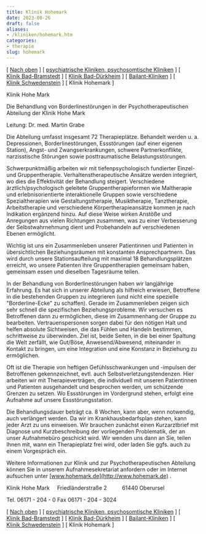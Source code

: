 ```yaml
---
title: Klinik Hohemark
date: 2023-08-26
draft: false
aliases:
- /kliniken/hohemark.htm
categories:
- therapie
slug: hohemark
---
```



[ [Nach oben](kliniken.htm) ] [ [psychiatrische Kliniken, psychosomtische Kliniken](psychiatrische_kliniken.htm) ] [ [Klinik Bad-Bramstedt](badbramstedt.htm) ] [ [Klinik Bad-Dürkheim](badduerkheim.htm) ] [ [Bailant-Kliniken](bailant.htm) ] [ [Klinik Schwedenstein](schwedenstein.htm) ] [ Klinik Hohemark ]

Klinik Hohe Mark

Die Behandlung von
Borderlinestörungen in der Psychotherapeutischen Abteilung der Klinik Hohe Mark

Leitung: Dr. med. Martin
Grabe

Die Abteilung umfasst
insgesamt 72 Therapieplätze. Behandelt werden u. a. Depressionen, Borderlinestörungen,
Essstörungen (auf einer eigenen Station), Angst- und Zwangserkrankungen,
schwere Partnerkonflikte, narzisstische Störungen sowie posttraumatische
Belastungsstörungen.

Schwerpunktmäßig
arbeiten wir mit tiefenpsychologisch fundierter Einzel- und Gruppentherapie.
Verhaltenstherapeutische Ansätze werden integriert, wo dies die Effektivität
der Behandlung steigert. Verschiedene ärztlich/psychologisch geleitete
Gruppentherapieformen wie Maltherapie und erlebnisorientierte interaktionelle
Gruppen sowie verschiedene Spezialtherapien wie Gestaltungstherapie,
Musiktherapie, Tanztherapie, Arbeitstherapie und verschiedene Körpertherapieansätze
kommen je nach Indikation ergänzend hinzu. Auf diese Weise wirken Anstöße und
Anregungen aus vielen Richtungen zusammen, was zu einer Verbesserung der
Selbstwahrnehmung dient und Probehandeln auf verschiedenen Ebenen ermöglicht.

Wichtig ist uns ein Zusammenleben unserer
Patientinnen und Patienten in übersichtlichen Beziehungsräumen mit konstanten
Ansprechpartnern. Das wird durch unsere Stationsaufteilung mit maximal 18
Behandlungsplätzen erreicht, wo unsere Patienten ihre Gruppentherapien
gemeinsam haben, gemeinsam essen und dieselben Tagesräume teilen.

In der Behandlung von Borderlinestörungen haben
wir langjährige Erfahrung. Es hat sich in unserer Abteilung als hilfreich
erwiesen, Betroffene in die bestehenden Gruppen zu integrieren (und nicht eine
spezielle "Borderline-Ecke" zu schaffen). Gerade im Zusammenleben zeigen
sich sehr schnell die spezifischen Beziehungsprobleme. Wir versuchen es
Betroffenen dann zu ermöglichen, diese im Zusammenhang der Gruppe zu
bearbeiten. Vertrauenspersonen sorgen dabei für den nötigen Halt und helfen
absolute Sichtweisen, die das Fühlen und Handeln bestimmen, schrittweise zu überwinden.
Ziel ist, beide Seiten, in die bei einer Spaltung die Welt zerfällt, wie Gut/Böse,
Anwesend/Abwesend, miteinander in Kontakt zu bringen, um eine Integration und
eine Konstanz in Beziehung zu ermöglichen.

Oft ist die Therapie von
heftigen Gefühlsschwankungen und -impulsen der Betroffenen gekennzeichnet,
evtl. auch Selbstverletzungstendenzen. Hier arbeiten wir mit Therapieverträgen,
die individuell mit unseren Patientinnen und Patienten ausgehandelt und
besprochen werden, um schützende Grenzen zu setzen. Wo Essstörungen im
Vordergrund stehen, erfolgt eine Aufnahme auf unsere Essstörungsstation.

Die Behandlungsdauer beträgt ca. 8 Wochen, kann
aber, wenn notwendig, auch verlängert werden. Da wir im Krankhausbedarfsplan
stehen, kann jeder Arzt zu uns einweisen. Wir brauchen zunächst einen
Kurzarztbrief mit Diagnose und Kurzbeschreibung der vorliegenden Problematik,
der an unser Aufnahmebüro geschickt wird. Wir wenden uns dann an Sie, teilen
Ihnen mit, wann ein Therapieplatz frei wird, oder laden Sie ggfs. auch zu einem
Vorgespräch ein.

Weitere Informationen zur Klinik
und zur Psychotherapeutischen Abteilung können Sie in unserem
Aufnahmesekretariat anfordern oder im Internet aufsuchen unter [www.hohemark.de](http://www.hohemark.de) .

Klinik Hohe Mark     Friedländerstraße 2         
61440 Oberursel

Tel. 06171 - 204 - 0 Fax 06171 - 204 - 3024

[ [Nach oben](kliniken.htm) ] [ [psychiatrische Kliniken, psychosomtische Kliniken](psychiatrische_kliniken.htm) ] [ [Klinik Bad-Bramstedt](badbramstedt.htm) ] [ [Klinik Bad-Dürkheim](badduerkheim.htm) ] [ [Bailant-Kliniken](bailant.htm) ] [ [Klinik Schwedenstein](schwedenstein.htm) ] [ Klinik Hohemark ]